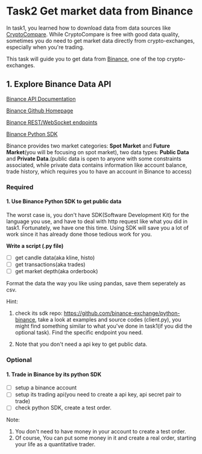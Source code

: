 # Task2 Get market data from Binance

In task1, you learned how to download data from data sources like [CryptoCompare](https://www.cryptocompare.com/). While CryptoCompare is free with good data quality, sometimes you do need to get market data directly from crypto-exchanges, especially when you're trading.

This task will guide you to get data from [Binance](https://www.binance.com/en), one of the top crypto-exchanges.

## 1. Explore Binance Data API

[Binance API Documentation](https://binance-docs.github.io/apidocs/spot/en/#change-log)

[Binance Github Homepage](https://github.com/binance-exchange)

[Binance REST/WebSocket endpoints](https://github.com/binance-exchange/binance-official-api-docs)

[Binance Python SDK](https://github.com/binance-exchange/python-binance)

Binance provides two market categories: **Spot Market** and **Future Market**(you will be focusing on spot market), two data types: **Public Data** and **Private Data**.(public data is open to anyone with some constraints associated, while private data contains information like account balance, trade history, which requires you to have an account in Binance to access)

### Required

#### 1. **Use Binance Python SDK** to get public data

The worst case is, you don't have SDK(Software Development Kit) for the language you use, and have to deal with http request like what you did in task1. Fortunately, we have one this time. Using SDK will save you a lot of work since it has already done those tedious work for you.

**Write a script (.py file)**

- [ ] get candle data(aka kline, histo)
- [ ] get transactions(aka trades)
- [ ] get market depth(aka orderbook)

Format the data the way you like using pandas, save them seperately as csv.

Hint:

1. check its sdk repo: https://github.com/binance-exchange/python-binance, take a look at examples and source codes (client.py), you might find something similar to what you've done in task1(if you did the optional task). Find the specific endpoint you need.

2. Note that you don't need a api key to get public data.

### Optional

#### 1. Trade in Binance by its python SDK

- [ ] setup a binance account
- [ ] setup its trading api(you need to create a api key, api secret pair to trade)
- [ ] check python SDK, create a test order.

Note:

1. You don't need to have money in your account to create a test order.
2. Of course, You can put some money in it and create a real order, starting your life as a quantitative trader.
